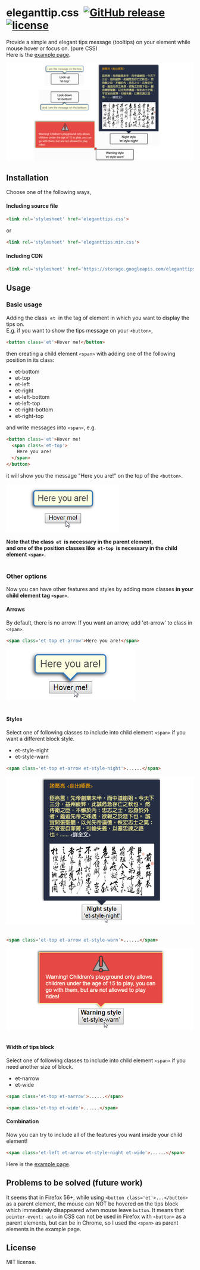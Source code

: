 # eleganttip.css&nbsp;&nbsp;[![GitHub release](https://img.shields.io/github/release/gw19/eleganttip.css.svg)](https://github.com/gw19/eleganttip.css/releases)&nbsp;[![license](https://img.shields.io/github/license/gw19/eleganttips.css.svg)]()
Provide a simple and elegant tips message (tooltips) on your element while mouse hover or focus on. (pure CSS)<br>
Here is the <a href='https://storage.googleapis.com/eleganttips/index.html' target='_blank'>example page</a>.

![example_readme_title](examples/en-us/img/example_readme_title.png)

## Installation
Choose one of the following ways,
#### Including source file<br>
```html
<link rel='stylesheet' href='eleganttips.css'>
```
or
```html
<link rel='stylesheet' href='eleganttips.min.css'>
```
#### Including CDN
```html
<link rel='stylesheet' href='https://storage.googleapis.com/eleganttips/eleganttips.min.css'>
```
## Usage
### Basic usage
Adding the class &nbsp;`et`&nbsp; in the tag of element in which you want to display the tips on.<br>
E.g. if you want to show the tips message on your `<button>`,<br>
```html
<button class='et'>Hover me!</button>
```
then creating a child element `<span>` with adding one of the following position in its class:
* et-bottom
* et-top
* et-left
* et-right
* et-left-bottom
* et-left-top
* et-right-bottom
* et-right-top

and write messages into `<span>`, e.g.
```html
<button class='et'>Hover me!
  <span class='et-top'>
    Here you are!
  </span>
</button>
```
it will show you the message "Here you are!" on the top of the `<button>`.

![example_readme_usage1](examples/en-us/img/example_readme_usage1.png)

**Note that the class &nbsp;`et`&nbsp; is necessary in the parent element,<br>
and one of the position classes like &nbsp;`et-top`&nbsp; is necessary in the child element `<span>`.**
<br>
<br>
### Other options
Now you can have other features and styles by adding more classes <b>in your child element tag `<span>`</b>.
  
#### Arrows
By default, there is no arrow. If you want an arrow, add 'et-arrow' to class in `<span>`.
```html
<span class='et-top et-arrow'>Here you are!</span>
```
![example_readme_usage1](examples/en-us/img/example_readme_usage2.png)
<br>
<br>
#### Styles
Select one of following classes to include into child element `<span>` if you want a different block style.
* et-style-night
* et-style-warn
```html
<span class='et-top et-arrow et-style-night'>......</span>
```
  
![example_readme_usage1](examples/en-us/img/example_readme_usage3.png)
<br>
<br>
```html
<span class='et-top et-arrow et-style-warn'>......</span>
```

![example_readme_usage1](examples/en-us/img/example_readme_usage4.png)
<br>
<br>
#### Width of tips block
Select one of following classes to include into child element `<span>` if you need another size of block.
* et-narrow
* et-wide
```html
<span class='et-top et-narrow'>......</span>
```
```html
<span class='et-top et-wide'>......</span>
```
#### Combination
Now you can try to include all of the features you want inside your child element!
```html
<span class='et-left et-arrow et-style-night et-wide'>......</span>
```
Here is the <a href='https://storage.googleapis.com/eleganttips/index.html' target='_blank'>example page</a>.
## Problems to be solved (future work)
It seems that in Firefox 56+, while using `<button class='et'>...</button>` as a parent element, the mouse can NOT be hovered on the tips block which immediately disappeared when mouse leave `button`. It means that `pointer-event: auto` in CSS can not be used in Firefox with `<button>` as a parent elements, but can be in Chrome, so I used the `<span>` as parent elements in the example page.

## License
MIT license.
